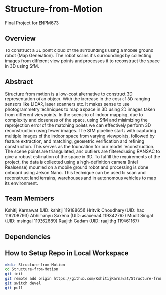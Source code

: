 # Structure-from-Motion
Final Project for ENPM673

## Overview

To construct a 3D point cloud of the surroundings using a mobile ground robot (Map Generation). The robot scans it's surroundings by collecting images from different view points and processes it to reconstruct the space in 3D using SfM. 

## Abstract

Structure from motion is a low-cost alternative to construct 3D representation of an object. With the increase in the cost of 3D ranging sensors like LIDAR, laser scanners etc. It makes sense to use photogrammetry techniques to map a space in 3D using 2D images taken from different viewpoints. In the scenario of indoor mapping, due to complexity and closeness of the space, using SfM and minimizing the reprojection error of the matching points we can effectively perform 3D reconstruction using fewer images. The SfM pipeline starts with capturing multiple images of the indoor space from varying viewpoints, followed by feature extraction, and matching, geometric verification and refining construction. This serves as the foundation for our model reconstruction. The scene points are triangulated, and outliers are filtered using RANSAC to give a robust estimation of the space in 3D. To fulfill the requirements of the project, the data is collected using a high-definition camera (Intel Realsense) mounted on a mobile ground robot and processing is done onboard using Jetson Nano. This technique can be used to scan and reconstruct land terrains, warehouses and in autonomous vehicles to map its environment.

## Team Members

Kshitij Karnawat (UID: kshitij 119188651)
Hritvik Choudhary (UID: hac 119208793)
Abhimanyu Saxena (UID: asaxena4 119342763)
Mudit Singal (UID: msingal 119262689)
Raajith Gadam (UID: raajithg 119461167) 

## Dependencies

## How to Setup Repo in Local Workspace

```sh
mkdir Structure-from-Motion
cd Structure-from-Motion
git init
git remote add origin https://github.com/KshitijKarnawat/Structure-from-Motion
git switch devel
git pull
```
